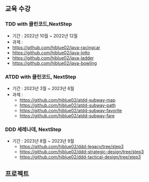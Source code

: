 ## 교육 수강
### TDD with 클린코드,NextStep
- 기간 : 2022년 10월 ~ 2022년 12월
-  과제 :
  - https://github.com/hiblue02/java-racingcar
  - https://github.com/hiblue02/java-lotto
  - https://github.com/hiblue02/java-ladder
  - https://github.com/hiblue02/java-bowling
### ATDD with 클린코드, NextStep
- 기간 : 2023년 3월 ~ 2023년 6월
- 과제 : 
  - https://github.com/hiblue02/atdd-subway-map
  - https://github.com/hiblue02/atdd-subway-path
  - https://github.com/hiblue02/atdd-subway-favorite
  - https://github.com/hiblue02/atdd-subway-fare
### DDD 세레나데, NextStep
- 기간 : 2023년 8월 ~ 2023년 9월
  - https://github.com/hiblue02/ddd-legacy/tree/step3
  - https://github.com/hiblue02/ddd-strategic-design/tree/step3
  - https://github.com/hiblue02/ddd-tactical-design/tree/step3
## 프로젝트
